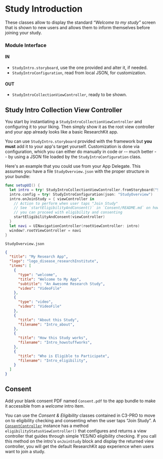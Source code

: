 Study Introduction
==================

These classes allow to display the standard _“Welcome to my study”_ screen that is shown to new users and allows them to inform themselves before joining your study.

### Module Interface

#### IN
- `StudyIntro.storyboard`, use the one provided and alter it, if needed.
- `StudyIntroConfiguration`, read from local JSON, for customization.

#### OUT
- `StudyIntroCollectionViewController`, ready to be shown.


Study Intro Collection View Controller
--------------------------------------

You start by instantiating a `StudyIntroCollectionViewController` and configuring it to your liking.
Then simply show it as the root view controller and your app already looks like a basic ResearchKit app.

You can use `StudyIntro.storyboard` provided with the framework but **you must** add it to your app's target yourself.
Customization is done via configuration, which you can either do manually in code or -- much better -- by using a JSON file loaded by the `StudyIntroConfiguration` class.

Here's an example that you could use from your App Delegate.
This assumes you have a file `StudyOverview.json` with the proper structure in your bundle:

```swift
func setupUI() {
  let intro = try! StudyIntroCollectionViewController.fromStoryboard("StudyIntro")
  intro.config = try! StudyIntroConfiguration(json: "StudyOverview")
  intro.onJoinStudy = { viewController in
    // Action to perform when user taps "Join Study"
    // See `startEligibilityAndConsent()` in `Consent/README.md` on how
    // you can proceed with eligibility and consenting
    startEligibilityAndConsent(viewController)
  }
  let navi = UINavigationController(rootViewController: intro)
  window?.rootViewController = navi
}
```

`StudyOverview.json`
```json
{
  "title": "My Research App",
  "logo": "logo_disease_researchInstitute",
  "items": [
    {
      "type": "welcome",
      "title": "Welcome to My App",
      "subtitle": "An Awesome Research Study",
      "video": "VideoFile"
    },
    {
      "type": "video",
      "video": "VideoFile"
    },
    {
      "title": "About this Study",
      "filename": "Intro_about",
    },
    {
      "title": "How this Study works",
      "filename": "Intro_howstuffworks",
    },
    {
      "title": "Who is Eligible to Participate",
      "filename": "Intro_eligibility",
    }
  ]
}
```

Consent
-------

Add your blank consent PDF named `Consent.pdf` to the app bundle to make it accessible from a _welcome_ intro item.

You can use the _Consent & Eligibility_ classes contained in C3-PRO to move on to eligibility checking and consenting when the user taps “Join Study”.
A [`ConsentController`](../ConsentController) instance has a method `eligibilityStatusViewController()` that configures and returns a view controller that guides through simple YES/NO eligibility checking.
If you call this method on the intro's `onJoinStudy` block and display the returned view controller, you will get the default ResearchKit app experience when users want to join a study.
